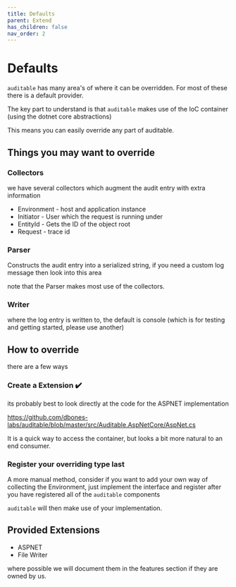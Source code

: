 ```yaml
---
title: Defaults
parent: Extend
has_children: false
nav_order: 2
---
```


# Defaults

`auditable` has many area's of where it can be overridden. For most of these there is a default provider.

The key part to understand is that `auditable` makes use of the IoC container (using the dotnet core abstractions)

This means you can easily override any part of auditable.


## Things you may want to override

### Collectors

we have several collectors which augment the audit entry with extra information

- Environment - host and application instance
- Initiator - User which the request is running under
- EntityId - Gets the ID of the object root
- Request - trace id

### Parser

Constructs the audit entry into a serialized string, if you need a custom log message then look into this area

note that the Parser makes most use of the collectors.

### Writer

where the log entry is written to, the default is console (which is for testing and getting started, please use another)

## How to override

there are a few ways


### Create a Extension ✔️

its probably best to look directly at the code for the ASPNET implementation

https://github.com/dbones-labs/auditable/blob/master/src/Auditable.AspNetCore/AspNet.cs

It is a quick way to access the container, but looks a bit more natural to an end consumer.

### Register your overriding type last

A more manual method, consider if you want to add your own way of collecting the Environment, just implement the interface and register after you have registered all of the `auditable` components


`auditable` will then make use of your implementation.

## Provided Extensions

- ASPNET
- File Writer

where possible we will document them in the features section if they are owned by us.

